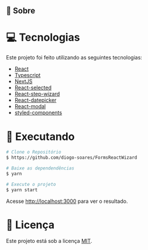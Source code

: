 ## :dart: Sobre ##



# :computer: Tecnologias

Este projeto foi feito utilizando as seguintes tecnologias:

- [React](https://reactjs.org/)
- [Typescript](https://www.typescriptlang.org/)
- [NextJS](https://nextjs.org/)
- [React-selected](https://react-select.com/home)
- [React-step-wizard](https://www.npmjs.com/package/react-step-wizard)
- [React-datepicker](https://www.npmjs.com/package/react-datepicker)
- [React-modal](https://www.npmjs.com/package/react-modal)
- [styled-components](https://styled-components.com/)



# :construction_worker: Executando

```bash
# Clone o Repositório
$ https://github.com/diogo-soares/FormsReactWizard
```

```bash
# Baixe as dependendências
$ yarn
```
```bash
# Execute o projeto
$ yarn start
```

Acesse <http://localhost:3000> para ver o resultado.





# :closed_book: Licença

Este projeto está sob a licença [MIT](./LICENSE).

